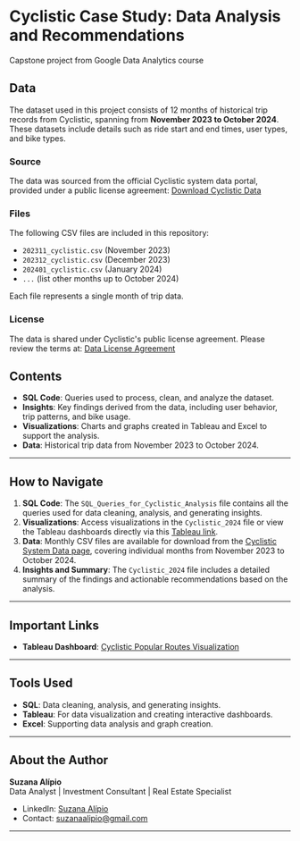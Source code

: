 # Cyclistic Case Study: Data Analysis and Recommendations
Capstone project from Google Data Analytics course
## Data
The dataset used in this project consists of 12 months of historical trip records from Cyclistic, spanning from **November 2023 to October 2024**. These datasets include details such as ride start and end times, user types, and bike types.

### Source
The data was sourced from the official Cyclistic system data portal, provided under a public license agreement:
[Download Cyclistic Data](https://divvybikes.com/system-data)

### Files
The following CSV files are included in this repository:
- `202311_cyclistic.csv` (November 2023)
- `202312_cyclistic.csv` (December 2023)
- `202401_cyclistic.csv` (January 2024)
- `...` (list other months up to October 2024)

Each file represents a single month of trip data.

### License
The data is shared under Cyclistic's public license agreement. Please review the terms at:
[Data License Agreement](https://divvybikes.com/data-license-agreement)

## **Contents**
- **SQL Code**: Queries used to process, clean, and analyze the dataset.
- **Insights**: Key findings derived from the data, including user behavior, trip patterns, and bike usage.
- **Visualizations**: Charts and graphs created in Tableau and Excel to support the analysis.
- **Data**: Historical trip data from November 2023 to October 2024.

---

## **How to Navigate**
1. **SQL Code**: The `SQL_Queries_for_Cyclistic_Analysis` file contains all the queries used for data cleaning, analysis, and generating insights.
2. **Visualizations**: Access visualizations in the `Cyclistic_2024` file or view the Tableau dashboards directly via this [Tableau link](https://public.tableau.com/shared/7W5X6BXRX?:display_count=n&:origin=viz_share_link).
3. **Data**: Monthly CSV files are available for download from the [Cyclistic System Data page](https://divvybikes.com/system-data), covering individual months from November 2023 to October 2024.
4. **Insights and Summary**: The `Cyclistic_2024` file includes a detailed summary of the findings and actionable recommendations based on the analysis.


---

## **Important Links**
- **Tableau Dashboard**: [Cyclistic Popular Routes Visualization](https://public.tableau.com/shared/7W5X6BXRX?:display_count=n&:origin=viz_share_link)

---

## **Tools Used**
- **SQL**: Data cleaning, analysis, and generating insights.
- **Tableau**: For data visualization and creating interactive dashboards.
- **Excel**: Supporting data analysis and graph creation.

---

## **About the Author**
**Suzana Alípio**  
Data Analyst | Investment Consultant | Real Estate Specialist  
- LinkedIn: [Suzana Alípio](https://www.linkedin.com/in/suzanaalipio/)  
- Contact: suzanaalipio@gmail.com

---
